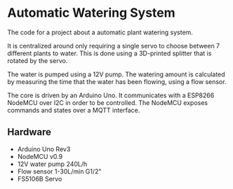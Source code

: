 # Automatic Watering System

The code for a project about a automatic plant watering system.

It is centralized around only requiring a single servo to choose between 7 different plants to water. This is done using a 3D-printed splitter that is rotated by the servo.

The water is pumped using a 12V pump. The watering amount is calculated by measuring the time that the water has been flowing, using a flow sensor.

The core is driven by an Arduino Uno. It communicates with a ESP8266 NodeMCU over I2C in order to be controlled. The NodeMCU exposes commands and states over a MQTT interface.

## Hardware
* Arduino Uno Rev3
* NodeMCU v0.9
* 12V water pump 240L/h
* Flow sensor 1-30L/min G1/2"
* FS5106B Servo

